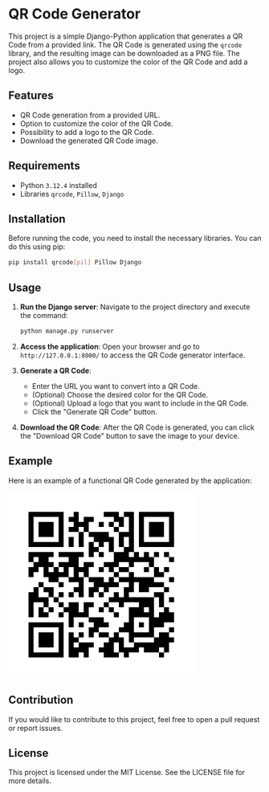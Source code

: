 # QR Code Generator

This project is a simple Django-Python application that generates a QR Code from a provided link. The QR Code is generated using the `qrcode` library, and the resulting image can be downloaded as a PNG file. The project also allows you to customize the color of the QR Code and add a logo.

## Features

- QR Code generation from a provided URL.
- Option to customize the color of the QR Code.
- Possibility to add a logo to the QR Code.
- Download the generated QR Code image.

## Requirements

- Python `3.12.4` installed
- Libraries `qrcode`, `Pillow`, `Django`

## Installation

Before running the code, you need to install the necessary libraries. You can do this using pip:

```bash
pip install qrcode[pil] Pillow Django
```

## Usage

1. **Run the Django server**:
   Navigate to the project directory and execute the command:

   ```bash
   python manage.py runserver
   ```

2. **Access the application**:
   Open your browser and go to `http://127.0.0.1:8000/` to access the QR Code generator interface.

3. **Generate a QR Code**:
   - Enter the URL you want to convert into a QR Code.
   - (Optional) Choose the desired color for the QR Code.
   - (Optional) Upload a logo that you want to include in the QR Code.
   - Click the "Generate QR Code" button.

4. **Download the QR Code**:
   After the QR Code is generated, you can click the "Download QR Code" button to save the image to your device.

## Example

Here is an example of a functional QR Code generated by the application:

![QR Code Example](images/qrcode.png)

## Contribution

If you would like to contribute to this project, feel free to open a pull request or report issues.

## License

This project is licensed under the MIT License. See the LICENSE file for more details.

